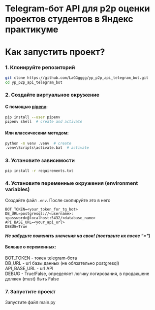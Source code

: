 # Telegram-бот API для p2p оценки проектов студентов в Яндекс практикуме

# Как запустить проект?

### 1. Клонируйте репозиторий

```bash
git clone https://github.com/LaGGgggg/yp_p2p_api_telegram_bot.git
cd yp_p2p_api_telegram_bot
```

### 2. Создайте виртуальное окружение

#### С помощью [pipenv](https://pipenv.pypa.io/en/latest/):

```bash
pip install --user pipenv
pipenv shell  # create and activate
```

#### Или классическим методом:

```bash
python -m venv .venv  # create
.venv\Scripts\activate.bat  # activate
```

### 3. Установите зависимости

```bash
pip install -r requirements.txt
```

### 4. Установите переменные окружения (environment variables)

Создайте файл `.env`. После скопируйте это в него

```dotenv
BOT_TOKEN=<your_token_for_tg_bot>
DB_URL=postgresql://<username>:<password>@localhost:5432/<database_name>
API_BASE_URL=<your_api_url>
DEBUG=True
```
_**Не забудьте поменять значения на свои! (поставьте их после "=")**_

#### Больше о переменных:

BOT_TOKEN - токен telegram-бота<br>
DB_URL - url базы данных (не обязательно postgresql)<br>
API_BASE_URL - url API<br>
DEBUG - True/False, определяет логику логирования, в продакшене должен (must) быть False<br>

### 7. Запустите проект

Запустите файл main.py
